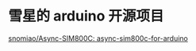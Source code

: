 # 雪星的 arduino 开源项目

[snomiao/Async-SIM800C: async-sim800c-for-arduino](https://github.com/snomiao/Async-SIM800C)

